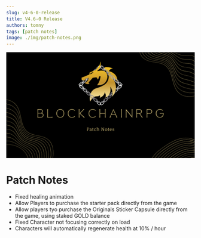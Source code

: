 ```yaml
---
slug: v4-6-0-release
title: V4.6-0 Release
authors: tomny
tags: [patch notes]
image: ./img/patch-notes.png
---
```


![Banner](./img/patch-notes.png)

# Patch Notes

- Fixed healing animation 
- Allow Players to purchase the starter pack directly from the game
- Allow players tyo purchase the Originals Sticker Capsule directly from the game, using staked GOLD balance
- Fixed Character not focusing correctly on load
- Characters will automatically regenerate health at 10% / hour